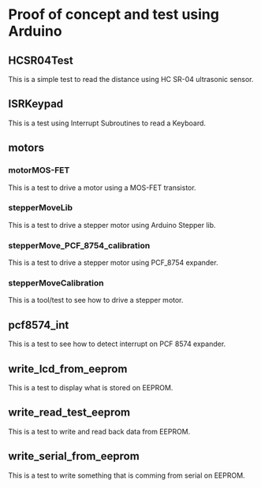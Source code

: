 # Proof of concept and test using Arduino

## HCSR04Test

This is a simple test to read the distance using HC SR-04 ultrasonic sensor.

## ISRKeypad

This is a test using Interrupt Subroutines to read a Keyboard.

## motors

### motorMOS-FET

This is a test to drive a motor using a MOS-FET transistor.

### stepperMoveLib

This is a test to drive a stepper motor using Arduino Stepper lib.

### stepperMove_PCF_8754_calibration

This is a test to drive a stepper motor using PCF_8754 expander.

### stepperMoveCalibration

This is a tool/test to see how to drive a stepper motor.

## pcf8574_int

This is a test to see how to detect interrupt on PCF 8574 expander.

## write_lcd_from_eeprom

This is a test to display what is stored on EEPROM.

## write_read_test_eeprom

This is a test to write and read back data from EEPROM.

## write_serial_from_eeprom

This is a test to write something that is comming from serial on EEPROM.
